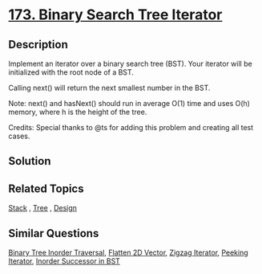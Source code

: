 # [173. Binary Search Tree Iterator](https://leetcode.com/problems/binary-search-tree-iterator)

## Description

Implement an iterator over a binary search tree (BST). Your iterator will be initialized with the root node of a BST.

Calling next() will return the next smallest number in the BST.

Note: next() and hasNext() should run in average O(1) time and uses O(h) memory, where h is the height of the tree.

Credits:
Special thanks to @ts for adding this problem and creating all test cases.

## Solution



## Related Topics

[Stack](https://leetcode.com/tag/stack/) , [Tree](https://leetcode.com/tag/tree/) , [Design](https://leetcode.com/tag/design/) 

## Similar Questions

[Binary Tree Inorder Traversal](https://leetcode.com/problems/binary-tree-inorder-traversal/), [Flatten 2D Vector](https://leetcode.com/problems/flatten-2d-vector/), [Zigzag Iterator](https://leetcode.com/problems/zigzag-iterator/), [Peeking Iterator](https://leetcode.com/problems/peeking-iterator/), [Inorder Successor in BST](https://leetcode.com/problems/inorder-successor-in-bst/)
